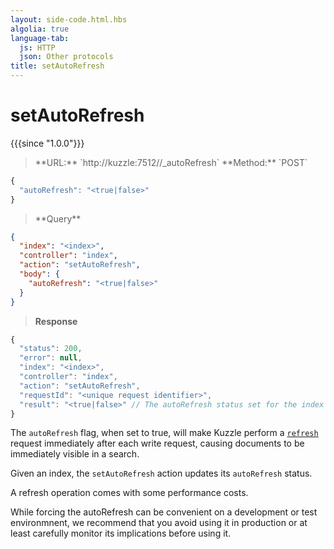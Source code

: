 ```yaml
---
layout: side-code.html.hbs
algolia: true
language-tab:
  js: HTTP
  json: Other protocols
title: setAutoRefresh
---
```


# setAutoRefresh

{{{since "1.0.0"}}}

<blockquote class="js">
<p>
**URL:** `http://kuzzle:7512/<index>/_autoRefresh`  
**Method:** `POST`
</p>
</blockquote>

```js
{
  "autoRefresh": "<true|false>"
}
```

<blockquote class="json">
<p>
**Query**
</p>
</blockquote>


```json
{
  "index": "<index>",
  "controller": "index",
  "action": "setAutoRefresh",
  "body": {
    "autoRefresh": "<true|false>"
  }
}
```

>**Response**

```javascript
{
  "status": 200,
  "error": null,
  "index": "<index>",
  "controller": "index",
  "action": "setAutoRefresh",
  "requestId": "<unique request identifier>",
  "result": "<true|false>" // The autoRefresh status set for the index
}
```

The `autoRefresh` flag, when set to true, will make Kuzzle perform a
[`refresh`](https://www.elastic.co/guide/en/elasticsearch/guide/5.x/near-real-time.html#refresh-api) request
immediately after each write request, causing documents to be immediately visible in a search.

Given an index, the `setAutoRefresh` action updates its `autoRefresh` status.

<aside class="left warning">
  <p>
    A refresh operation comes with some performance costs.
  </p>
  <p>
    While forcing the autoRefresh can be convenient on a development or test environmnent, we recommend that you avoid
    using it in production or at least carefully monitor its implications before using it.
  </p>
</aside>
